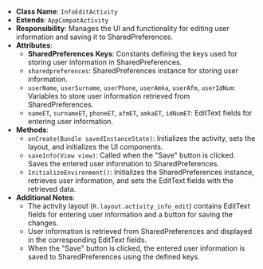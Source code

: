 - **Class Name**: `InfoEditActivity`
- **Extends**: `AppCompatActivity`
- **Responsibility**: Manages the UI and functionality for editing user information and saving it to SharedPreferences.
- **Attributes**:
    - **SharedPreferences Keys**: Constants defining the keys used for storing user information in SharedPreferences.
    - `sharedpreferences`: SharedPreferences instance for storing user information.
    - `userName`, `userSurname`, `userPhone`, `userAmka`, `userAfm`, `userIdNum`: Variables to store user information retrieved from SharedPreferences.
    - `nameET`, `surnameET`, `phoneET`, `afmET`, `amkaET`, `idNumET`: EditText fields for entering user information.
- **Methods**:
    - `onCreate(Bundle savedInstanceState)`: Initializes the activity, sets the layout, and initializes the UI components.
    - `saveInfo(View view)`: Called when the "Save" button is clicked. Saves the entered user information to SharedPreferences.
    - `InitializeEnvironment()`: Initializes the SharedPreferences instance, retrieves user information, and sets the EditText fields with the retrieved data.
- **Additional Notes**:
    - The activity layout (`R.layout.activity_info_edit`) contains EditText fields for entering user information and a button for saving the changes.
    - User information is retrieved from SharedPreferences and displayed in the corresponding EditText fields.
    - When the "Save" button is clicked, the entered user information is saved to SharedPreferences using the defined keys.